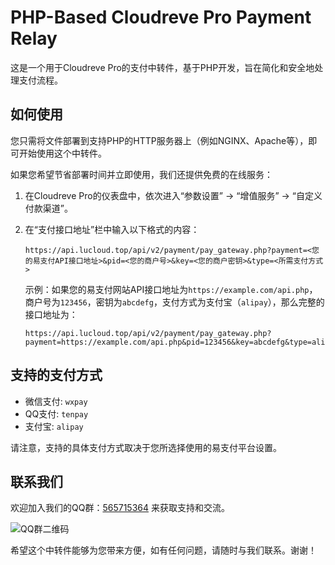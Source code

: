 # PHP-Based Cloudreve Pro Payment Relay

这是一个用于Cloudreve Pro的支付中转件，基于PHP开发，旨在简化和安全地处理支付流程。

## 如何使用

您只需将文件部署到支持PHP的HTTP服务器上（例如NGINX、Apache等），即可开始使用这个中转件。

如果您希望节省部署时间并立即使用，我们还提供免费的在线服务：

1. 在Cloudreve Pro的仪表盘中，依次进入“参数设置” -> “增值服务” -> “自定义付款渠道”。
2. 在“支付接口地址”栏中输入以下格式的内容：

   ```
   https://api.lucloud.top/api/v2/payment/pay_gateway.php?payment=<您的易支付API接口地址>&pid=<您的商户号>&key=<您的商户密钥>&type=<所需支付方式>
   ```

   示例：如果您的易支付网站API接口地址为`https://example.com/api.php`，商户号为`123456`，密钥为`abcdefg`，支付方式为支付宝（`alipay`），那么完整的接口地址为：

   ```
   https://api.lucloud.top/api/v2/payment/pay_gateway.php?payment=https://example.com/api.php&pid=123456&key=abcdefg&type=alipay
   ```

## 支持的支付方式

- 微信支付: `wxpay`
- QQ支付: `tenpay`
- 支付宝: `alipay`

请注意，支持的具体支付方式取决于您所选择使用的易支付平台设置。

## 联系我们

欢迎加入我们的QQ群：[565715364](https://qm.qq.com/q/jmyvgV4rOE) 来获取支持和交流。

![QQ群二维码](https://static-smikuy-oss.lucloud.top/img/upload/PicGo202411191828532.jpg?x-oss-process=style/webp)

希望这个中转件能够为您带来方便，如有任何问题，请随时与我们联系。谢谢！
